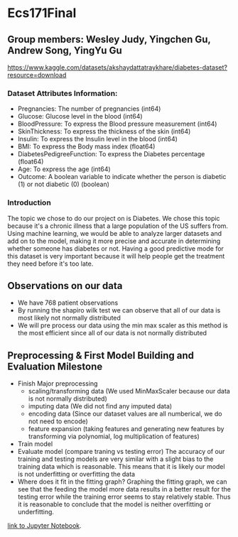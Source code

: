 # Ecs171Final 
## Group members: Wesley Judy, Yingchen Gu, Andrew Song, YingYu Gu
https://www.kaggle.com/datasets/akshaydattatraykhare/diabetes-dataset?resource=download

### Dataset Attributes Information:
* Pregnancies: The number of pregnancies  (int64)
* Glucose: Glucose level in the blood (int64)
* BloodPressure: To express the Blood pressure measurement (int64)
* SkinThickness: To express the thickness of the skin (int64)
* Insulin: To express the Insulin level in the blood (int64)
* BMI: To express the Body mass index (float64)
* DiabetesPedigreeFunction: To express the Diabetes percentage (float64)
* Age: To express the age (int64)
* Outcome: A boolean variable to indicate whether the person is diabetic (1) or not diabetic (0) (boolean)

### Introduction
The topic we chose to do our project on is Diabetes. We chose this topic because it's a chronic illness that a large population of the US suffers from. Using machine learning, we would be able to analyze larger datasets and add on to the model, making it more precise and accurate in determining whether someone has diabetes or not. Having a good predictive mode for this dataset is very important because it will help people get the treatment they need before it's too late. 

## Observations on our data
*  We have 768 patient observations
*  By running the shapiro wilk test we can observe that all of our data is most likely not normally distributed
*  We will pre process our data using the min max scaler as this method is the most efficient since all of our data is not normally distributed

## Preprocessing & First Model Building and Evaluation Milestone
* Finish Major preprocessing
    * scaling/transforming data (We used MinMaxScaler because our data is not normally distributed)
    * imputing data (We did not find any imputed data)
    * encoding data (Since our dataset values are all numberical, we do not need to encode)
    * feature expansion (taking features and generating new features by transforming via polynomial, log multiplication of features)
* Train model
* Evaluate model (compare traning vs testing error)
The accuracy of our training and testing models are very similar with a slight bias to the training data which is reasonable. This means that it is likely our model is not underfitting or overfitting the data
* Where does it fit in the fitting graph?
Graphing the fitting graph, we can see that the feeding the model more data results in a better result for the testing error while the training error seems to stay relatively stable. Thus it is reasonable to conclude that the model is neither overfitting or underfitting.

[link to Jupyter Notebook](./diabetes.ipynb).
